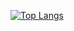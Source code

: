 [![Top Langs](https://github-readme-stats.vercel.app/api/top-langs/?username=nakorae
)](https://github.com/anuraghazra/github-readme-stats)
